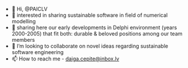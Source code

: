 - 👋 Hi, @PAICLV
- 👀 interested in sharing sustainable software in field of numerical modelling 
- 🌱 sharing here our early developments in Delphi environment (years 2000-2005) that fit both: durable & beloved positions among our team members 
- 💞️ I’m looking to collaborate on novel ideas regarding sustainable software engineering
- 📫 How to reach me - daiga.cepite@inbox.lv

<!---
PAICLV/PAICLV is a ✨ special ✨ repository because its `README.md` (this file) appears on your GitHub profile.
You can click the Preview link to take a look at your changes.
--->
